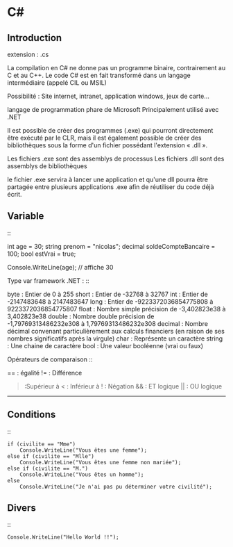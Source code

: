 C#
===================

Introduction
-------------------
extension : .cs

La compilation en C# ne donne pas un programme binaire, contrairement au C et au C++.
Le code C# est en fait transformé dans un langage intermédiaire (appelé CIL ou MSIL)

Possibilité : Site internet, intranet, application windows, jeux de carte...

langage de programmation phare de Microsoft
Principalement utilisé avec .NET

Il est possible de créer des programmes (.exe) qui pourront directement être exécuté par le CLR,
mais il est également possible de créer des bibliothèques sous la forme d'un fichier possédant l'extension « .dll ».

Les fichiers .exe sont des assemblys de processus
Les fichiers .dll sont des assemblys de bibliothèques

le fichier .exe servira à lancer une application et qu'une dll pourra être partagée
 entre plusieurs applications .exe afin de réutiliser du code déjà écrit.



Variable
-------------------
::

  int age = 30;
  string prenom = "nicolas";
  decimal soldeCompteBancaire = 100;
  bool estVrai = true;

  Console.WriteLine(age); // affiche 30

Type var framework .NET :
::

  byte : Entier de 0 à 255
  short : Entier de -32768 à 32767
  int : Entier de -2147483648 à 2147483647
  long : Entier de -9223372036854775808 à 9223372036854775807
  float : Nombre simple précision de -3,402823e38 à 3,402823e38
  double : Nombre double précision de -1,79769313486232e308 à 1,79769313486232e308
  decimal : Nombre décimal convenant particulièrement aux calculs financiers (en raison de ses nombres significatifs après la virgule)
  char : Représente un caractère
  string : Une chaine de caractère
  bool : Une valeur booléenne (vrai ou faux)


Opérateurs de comparaison
::

  == : égalité
  !=  : Différence
  > :Supérieur à
  < : Inférieur à
  ! : Négation
  && : ET logique
  || : OU logique

-------------------


Conditions
-------------------
::

    if (civilite == "Mme")
        Console.WriteLine("Vous êtes une femme");
    else if (civilite == "Mlle")
        Console.WriteLine("Vous êtes une femme non mariée");
    else if (civilite == "M.")
        Console.WriteLine("Vous êtes un homme");
    else
        Console.WriteLine("Je n'ai pas pu déterminer votre civilité");


Divers
-------------------
::

    Console.WriteLine("Hello World !!");
